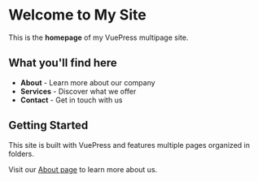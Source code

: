 # Welcome to My Site

This is the **homepage** of my VuePress multipage site.

## What you'll find here

- **About** - Learn more about our company
- **Services** - Discover what we offer
- **Contact** - Get in touch with us

## Getting Started

This site is built with VuePress and features multiple pages organized in folders.

Visit our [About page](/about/) to learn more about us.
